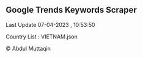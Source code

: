 

## Google Trends Keywords Scraper 
 
Last Update 07-04-2023 , 10:53:50

Country List :
VIETNAM.json



© Abdul Muttaqin 
